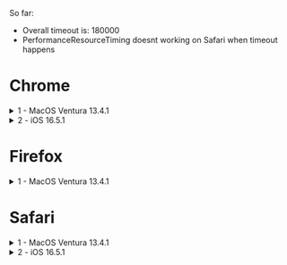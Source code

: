 So far:
- Overall timeout is: 180000
- PerformanceResourceTiming doesnt working on Safari when timeout happens

# Chrome
<details>
  <summary> 1 - MacOS Ventura 13.4.1</summary>

    
OS: MacOS - Ventura 13.4.1
Browser Version:  114.0.5735.198
### Get
Time Spent till timeout: 180646.80000001192ms

Full PerformanceResourceTiming object:
```json
{
    "name": "https://electric-amethyst-coyote.glitch.me/get-never-responds",
    "entryType": "resource",
    "startTime": 8252.399999976158,
    "duration": 180644.40000003576,
    "initiatorType": "fetch",
    "nextHopProtocol": "",
    "renderBlockingStatus": "non-blocking",
    "workerStart": 0,
    "redirectStart": 0,
    "redirectEnd": 0,
    "fetchStart": 8252.399999976158,
    "domainLookupStart": 0,
    "domainLookupEnd": 0,
    "connectStart": 0,
    "secureConnectionStart": 0,
    "connectEnd": 0,
    "requestStart": 0,
    "responseStart": 0,
    "responseEnd": 188896.80000001192,
    "transferSize": 0,
    "encodedBodySize": 0,
    "decodedBodySize": 0,
    "responseStatus": 0,
    "serverTiming": []
}
```


### Post
Time Spent till timeout: 180178.40000003576ms.
Full PerformanceResourceTiming object:
```json
{
    "name": "https://electric-amethyst-coyote.glitch.me/post-never-responds",
    "entryType": "resource",
    "startTime": 9336,
    "duration": 180177.69999998808,
    "initiatorType": "fetch",
    "nextHopProtocol": "",
    "renderBlockingStatus": "non-blocking",
    "workerStart": 0,
    "redirectStart": 0,
    "redirectEnd": 0,
    "fetchStart": 9336,
    "domainLookupStart": 0,
    "domainLookupEnd": 0,
    "connectStart": 0,
    "secureConnectionStart": 0,
    "connectEnd": 0,
    "requestStart": 0,
    "responseStart": 0,
    "responseEnd": 189513.69999998808,
    "transferSize": 0,
    "encodedBodySize": 0,
    "decodedBodySize": 0,
    "responseStatus": 0,
    "serverTiming": []
}

```


</details>


<details>
  <summary> 2 - iOS 16.5.1 </summary>

    Browser Version: 115.0.5790.130
  > On screen lock, the request await is interupt at the moment of lock so the timeout becames smaller

  ### GET
  180971ms

  ### POST
  181004.ms

  </details>

# Firefox

<details>
  <summary> 1 - MacOS Ventura 13.4.1</summary>


Browser Version: 115.0.2

### Get
Time Spent till timeout:  180420ms.
Full PerformanceResourceTiming object:

 ```json
{
  "name": "https://electric-amethyst-coyote.glitch.me/post-never-responds",
  "entryType": "resource",
  "startTime": 4537,
  "duration": 180410,
  "initiatorType": "fetch",
  "nextHopProtocol": "",
  "workerStart": 0,
  "redirectStart": 0,
  "redirectEnd": 0,
  "fetchStart": 4537,
  "domainLookupStart": 0,
  "domainLookupEnd": 0,
  "connectStart": 0,
  "connectEnd": 0,
  "secureConnectionStart": 0,
  "requestStart": 0,
  "responseStart": 0,
  "responseEnd": 184947,
  "transferSize": 0,
  "encodedBodySize": 0,
  "decodedBodySize": 0,
  "serverTiming": []
}
```


### Post

Time Spent till timeout:  180808ms.
Full PerformanceResourceTiming object:
```json
{
  "name": "https://electric-amethyst-coyote.glitch.me/get-never-responds",
  "entryType": "resource",
  "startTime": 4155,
  "duration": 180793,
  "initiatorType": "fetch",
  "nextHopProtocol": "",
  "workerStart": 0,
  "redirectStart": 0,
  "redirectEnd": 0,
  "fetchStart": 4155,
  "domainLookupStart": 0,
  "domainLookupEnd": 0,
  "connectStart": 0,
  "connectEnd": 0,
  "secureConnectionStart": 0,
  "requestStart": 0,
  "responseStart": 0,
  "responseEnd": 184948,
  "transferSize": 0,
  "encodedBodySize": 0,
  "decodedBodySize": 0,
  "serverTiming": []
}
```


</details>

# Safari

<details>
  <summary> 1 - MacOS Ventura 13.4.1</summary>

Browser Version: 115.0.2
### Get 


Time Spent till timeout:  180307ms.

### Post 
Time Spent till timeout:  180235ms.


</details>
<details>
  <summary> 2 - iOS 16.5.1 </summary>
Browser Version:  16.5.1

    > On safari at ios, on screen lock the request is "freeze". When this happen request with large timeout was seen, such as 348123ms
### Get 
-  180293ms

### Post 
- 180928ms


</details>
